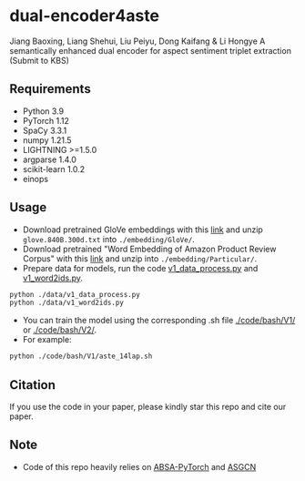 # dual-encoder4aste
Jiang Baoxing, Liang Shehui, Liu Peiyu, Dong Kaifang & Li Hongye A semantically enhanced dual encoder for aspect sentiment triplet extraction (Submit to KBS)

## Requirements
* Python 3.9
* PyTorch 1.12
* SpaCy 3.3.1
* numpy 1.21.5
* LIGHTNING >=1.5.0
* argparse 1.4.0
* scikit-learn 1.0.2
* einops

## Usage

* Download pretrained GloVe embeddings with this [link](http://nlp.stanford.edu/data/wordvecs/glove.840B.300d.zip) and unzip `glove.840B.300d.txt` into `./embedding/GloVe/`.
* Download pretrained "Word Embedding of Amazon Product Review Corpus" with this [link](https://zenodo.org/record/3370051) and unzip into `./embedding/Particular/`.
* Prepare data for models, run the code [v1_data_process.py](./data/v1_data_process.py) and [v1_word2ids.py](./data/v1_word2ids.py).
```bash
python ./data/v1_data_process.py
python ./data/v1_word2ids.py
```
* You can train the model using the corresponding .sh file [./code/bash/V1/](./code/bash/V1/) or [./code/bash/V2/](./code/bash/V2/).
* For example:
```bash
python ./code/bash/V1/aste_14lap.sh
```

## Citation

If you use the code in your paper, please kindly star this repo and cite our paper.

## Note
* Code of this repo heavily relies on [ABSA-PyTorch](https://github.com/songyouwei/ABSA-PyTorch) and [ASGCN](https://github.com/GeneZC/ASGCN)
